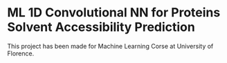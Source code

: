 # ML 1D Convolutional NN for Proteins Solvent Accessibility Prediction

This project has been made for Machine Learning Corse at University of Florence.
